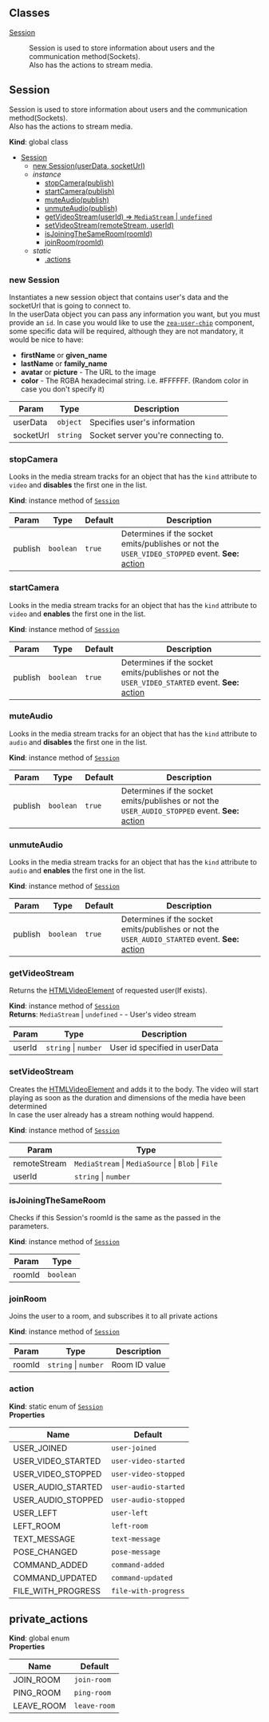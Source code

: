 ## Classes

<dl>
<dt><a href="#Session">Session</a></dt>
<dd><p>Session is used to store information about users and the communication method(Sockets).
<br>
Also has the actions to stream media.</p>
</dd>
</dl>

<a name="Session"></a>

## Session
Session is used to store information about users and the communication method(Sockets).<br>Also has the actions to stream media.

**Kind**: global class  

* [Session](#Session)
    * [new Session(userData, socketUrl)](#new-Session)
    * _instance_
        * [stopCamera(publish)](#stopCamera)
        * [startCamera(publish)](#startCamera)
        * [muteAudio(publish)](#muteAudio)
        * [unmuteAudio(publish)](#unmuteAudio)
        * [getVideoStream(userId) ⇒ <code>MediaStream</code> \| <code>undefined</code>](#getVideoStream)
        * [setVideoStream(remoteStream, userId)](#setVideoStream)
        * [isJoiningTheSameRoom(roomId)](#isJoiningTheSameRoom)
        * [joinRoom(roomId)](#joinRoom)
    * _static_
        * [.actions](#Session.actions)

<a name="new_Session_new"></a>

### new Session
Instantiates a new session object that contains user's data and the socketUrl that is going to connect to.<br>In the userData object you can pass any information you want, but you must provide an `id`. In case you would like to use the [`zea-user-chip`](https://github.com/ZeaInc/zea-web-components/tree/staging/src/components/zea-user-chip) component, some specific data will be required, although they are not mandatory, it would be nice to have:* **firstName** or **given_name*** **lastName** or **family_name*** **avatar** or **picture** - The URL to the image* **color** - The RGBA hexadecimal string. i.e. #FFFFFF. (Random color in case you don't specify it)


| Param | Type | Description |
| --- | --- | --- |
| userData | <code>object</code> | Specifies user's information |
| socketUrl | <code>string</code> | Socket server you're connecting to. |

<a name="Session+stopCamera"></a>

### stopCamera
Looks in the media stream tracks for an object that has the `kind` attribute to `video` and **disables** the first one in the list.

**Kind**: instance method of [<code>Session</code>](#Session)  

| Param | Type | Default | Description |
| --- | --- | --- | --- |
| publish | <code>boolean</code> | <code>true</code> | Determines if the socket emits/publishes or not the `USER_VIDEO_STOPPED` event. **See:** [action](#action) |

<a name="Session+startCamera"></a>

### startCamera
Looks in the media stream tracks for an object that has the `kind` attribute to `video` and **enables** the first one in the list.

**Kind**: instance method of [<code>Session</code>](#Session)  

| Param | Type | Default | Description |
| --- | --- | --- | --- |
| publish | <code>boolean</code> | <code>true</code> | Determines if the socket emits/publishes or not the `USER_VIDEO_STARTED` event. **See:** [action](#action) |

<a name="Session+muteAudio"></a>

### muteAudio
Looks in the media stream tracks for an object that has the `kind` attribute to `audio` and **disables** the first one in the list.

**Kind**: instance method of [<code>Session</code>](#Session)  

| Param | Type | Default | Description |
| --- | --- | --- | --- |
| publish | <code>boolean</code> | <code>true</code> | Determines if the socket emits/publishes or not the `USER_AUDIO_STOPPED` event. **See:** [action](#action) |

<a name="Session+unmuteAudio"></a>

### unmuteAudio
Looks in the media stream tracks for an object that has the `kind` attribute to `audio` and **enables** the first one in the list.

**Kind**: instance method of [<code>Session</code>](#Session)  

| Param | Type | Default | Description |
| --- | --- | --- | --- |
| publish | <code>boolean</code> | <code>true</code> | Determines if the socket emits/publishes or not the `USER_AUDIO_STARTED` event. **See:** [action](#action) |

<a name="Session+getVideoStream"></a>

### getVideoStream
Returns the [HTMLVideoElement](https://developer.mozilla.org/en-US/docs/Web/API/HTMLVideoElement) of requested user(If exists).

**Kind**: instance method of [<code>Session</code>](#Session)  
**Returns**: <code>MediaStream</code> \| <code>undefined</code> - - User's video stream  

| Param | Type | Description |
| --- | --- | --- |
| userId | <code>string</code> \| <code>number</code> | User id specified in userData |

<a name="Session+setVideoStream"></a>

### setVideoStream
Creates the [HTMLVideoElement](https://developer.mozilla.org/en-US/docs/Web/API/HTMLVideoElement) and adds it to the body.The video will start playing as soon as the duration and dimensions of the media have been determined<br>In case the user already has a stream nothing would happend.

**Kind**: instance method of [<code>Session</code>](#Session)  

| Param | Type |
| --- | --- |
| remoteStream | <code>MediaStream</code> \| <code>MediaSource</code> \| <code>Blob</code> \| <code>File</code> | 
| userId | <code>string</code> \| <code>number</code> | 

<a name="Session+isJoiningTheSameRoom"></a>

### isJoiningTheSameRoom
Checks if this Session's roomId is the same as the passed in the parameters.

**Kind**: instance method of [<code>Session</code>](#Session)  

| Param | Type |
| --- | --- |
| roomId | <code>boolean</code> | 

<a name="Session+joinRoom"></a>

### joinRoom
Joins the user to a room, and subscribes it to all private actions

**Kind**: instance method of [<code>Session</code>](#Session)  

| Param | Type | Description |
| --- | --- | --- |
| roomId | <code>string</code> \| <code>number</code> | Room ID value |

<a name="Session.actions"></a>

### action
**Kind**: static enum of [<code>Session</code>](#Session)  
**Properties**

| Name | Default |
| --- | --- |
| USER_JOINED | <code>user-joined</code> | 
| USER_VIDEO_STARTED | <code>user-video-started</code> | 
| USER_VIDEO_STOPPED | <code>user-video-stopped</code> | 
| USER_AUDIO_STARTED | <code>user-audio-started</code> | 
| USER_AUDIO_STOPPED | <code>user-audio-stopped</code> | 
| USER_LEFT | <code>user-left</code> | 
| LEFT_ROOM | <code>left-room</code> | 
| TEXT_MESSAGE | <code>text-message</code> | 
| POSE_CHANGED | <code>pose-message</code> | 
| COMMAND_ADDED | <code>command-added</code> | 
| COMMAND_UPDATED | <code>command-updated</code> | 
| FILE_WITH_PROGRESS | <code>file-with-progress</code> | 

<a name="private_actions"></a>

## private\_actions
**Kind**: global enum  
**Properties**

| Name | Default |
| --- | --- |
| JOIN_ROOM | <code>join-room</code> | 
| PING_ROOM | <code>ping-room</code> | 
| LEAVE_ROOM | <code>leave-room</code> | 

